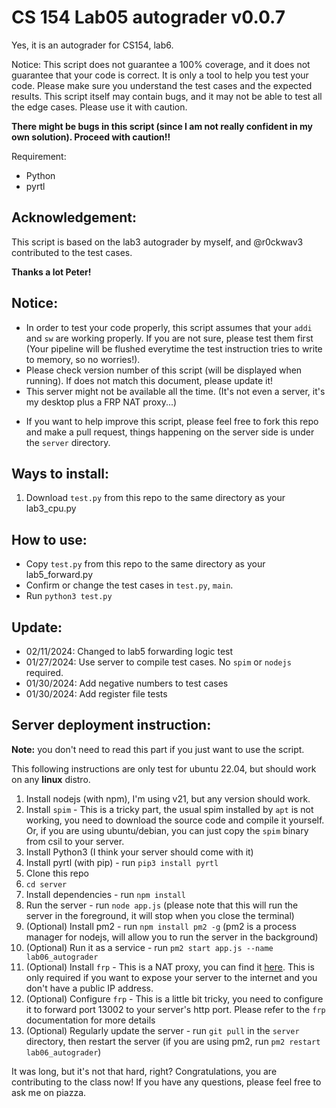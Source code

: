 # CS 154 Lab05 autograder v0.0.7
Yes, it is an autograder for CS154, lab6.

Notice: This script does not guarantee a 100% coverage, and it does not guarantee that your code is correct. It is only a tool to help you test your code. Please make sure you understand the test cases and the expected results. This script itself may contain bugs, and it may not be able to test all the edge cases. Please use it with caution.

**There might be bugs in this script (since I am not really confident in my own solution). Proceed with caution!!**

Requirement:
- Python
- pyrtl
  
## Acknowledgement:
This script is based on the lab3 autograder by myself, and @r0ckwav3 contributed to the test cases.

**Thanks a lot Peter!**

## Notice:
- In order to test your code properly, this script assumes that your `addi` and `sw` are working properly. If you are not sure, please test them first (Your pipeline will be flushed everytime the test instruction tries to write to memory, so no worries!).
- Please check version number of this script (will be displayed when running). If does not match this document, please update it!
- This server might not be available all the time. (It's not even a server, it's my desktop plus a FRP NAT proxy...)
<!-- - If you found any bugs, please feel free to use the issue tracker on github to report it or just post it on piazza under [this post](https://piazza.com/class/lr49arnlyiq1kg/post/45) as a follow up. -->
- If you want to help improve this script, please feel free to fork this repo and make a pull request, things happening on the server side is under the `server` directory.

## Ways to install:
1. Download `test.py` from this repo to the same directory as your lab3_cpu.py
<!-- 2. Copy from csil: `/cs/student/tianleyu/public/test.py`
   1. You can run `cp /cs/student/tianleyu/public/test.py .` in your lab3 directory to get it -->

## How to use:
- Copy `test.py` from this repo to the same directory as your lab5_forward.py
- Confirm or change the test cases in `test.py`, `main`.
- Run `python3 test.py`

## Update:
- 02/11/2024: Changed to lab5 forwarding logic test
- 01/27/2024: Use server to compile test cases. No `spim` or `nodejs` required.
- 01/30/2024: Add negative numbers to test cases
- 01/30/2024: Add register file tests

<!-- ## Special thanks to:
- @r0ckwav3 - provided static test cases on piazza
- @r0ckwav3 - suggested to remove requests package to avoid missing dependency
- @r0ckwav3 - suggested to use register file to test -->

## Server deployment instruction:
**Note:** you don't need to read this part if you just want to use the script.

This following instructions are only test for ubuntu 22.04, but should work on any **linux** distro.
1. Install nodejs (with npm), I'm using v21, but any version should work.
2. Install `spim` - This is a tricky part, the usual spim installed by `apt` is not working, you need to download the source code and compile it yourself. Or, if you are using ubuntu/debian, you can just copy the `spim` binary from csil to your server.
3. Install Python3 (I think your server should come with it)
4. Install pyrtl (with pip) - run `pip3 install pyrtl`
5. Clone this repo
6. `cd server`
7. Install dependencies - run `npm install`
8. Run the server - run `node app.js` (please note that this will run the server in the foreground, it will stop when you close the terminal)
9. (Optional) Install pm2 - run `npm install pm2 -g` (pm2 is a process manager for nodejs, will allow you to run the server in the background)
10. (Optional) Run it as a service - run `pm2 start app.js --name lab06_autograder`
11. (Optional) Install `frp` - This is a NAT proxy, you can find it [here](https://github.com/fatedier/frp). This is only required if you want to expose your server to the internet and you don't have a public IP address.
12. (Optional) Configure `frp` - This is a little bit tricky, you need to configure it to forward port 13002 to your server's http port. Please refer to the `frp` documentation for more details
13. (Optional) Regularly update the server - run `git pull` in the `server` directory, then restart the server (if you are using pm2, run `pm2 restart lab06_autograder`)

It was long, but it's not that hard, right? Congratulations, you are contributing to the class now!
If you have any questions, please feel free to ask me on piazza.